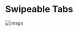 # Swipeable Tabs

![image](https://github.com/gurrudev/swipeable-tabs/assets/80522156/15d31aae-ccba-4c80-a28b-fbe9c5709941)
